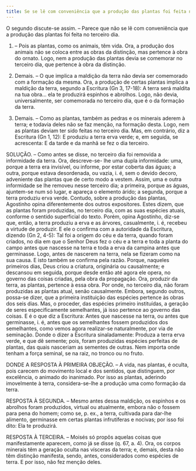 ```yaml
---
title: Se se lê com conveniência que a produção das plantas foi feita no terceiro dia
---
```


O segundo discute-se assim. – Parece que não se lê com conveniência que a produção das plantas foi feita no terceiro dia.  

1. – Pois as plantas, como os animais, têm vida. Ora, a produção dos animais não se coloca entre as obras da distinção, mas pertence à obra do ornato. Logo, nem a produção das plantas devia se comemorar no terceiro dia, que pertence à obra da distinção.  

2. Demais. – O que implica a maldição da terra não devia ser comemorado com a formação da mesma. Ora, a produção de certas plantas implica a maldição da terra, segundo a Escritura (Gn 3, 17-18): A terra será maldita na tua obra... ela te produzirá espinhos e abrolhos. Logo, não devia, universalmente, ser comemorada no terceiro dia, que é o da formação da terra.  

3. Demais. – Como as plantas, também as pedras e os minerais aderem à terra; e todavia deles não se faz menção, na formação desta. Logo, nem as plantas deviam ter sido feitas no terceiro dia.  Mas, em contrário, diz a Escritura (Gn 1, 12): E produziu a terra erva verde; e, em seguida, se acrescenta: E da tarde e da manhã se fez o dia terceiro.  

SOLUÇÃO. – Como antes se disse, no terceiro dia foi removida a informidade da terra. Ora, descreve-se- lhe uma dupla informidade: uma, porque a terra era invisível, ou informe, por estar coberta das águas; a outra, porque estava desordenada, ou vazia, i. é, sem o devido decoro, adveniente das plantas que de certo modo a vestem. Assim, uma e outra informidade se lhe removeu nesse terceiro dia; a primeira, porque as águas, ajuntem-se num só lugar, e apareça o elemento árido; a segunda, porque a terra produziu erva verde.  Contudo, sobre a produção das plantas, Agostinho opina diferentemente dos outros expositores. Estes dizem, que as plantas foram produzidas, no terceiro dia, com as suas espécies atuais, conforme o sentido superficial do texto. Porém, opina Agostinho, diz-se que, então, a terra produziu a erva e as árvores, casualmente, i. é, recebeu a virtude de produzir. E ele o confirma com a autoridade da Escritura, dizendo (Gn 2, 4-5): Tal foi a origem do céu e da terra, quando foram criados, no dia em que o Senhor Deus fez o céu e a terra e toda a planta do campo antes que nascesse na terra e toda a erva da campina antes que germinasse. Logo, antes de nascerem na terra, nela se fizeram como na sua causa. E isto também se confirma pela razão. Porque, naqueles primeiros dias, Deus criou a criatura, originária ou causalmente; e descansou em seguida, porque desde então até agora ele opera, no governo das coisas criadas, pela obra da propagação. Ora, produzir da terra, as plantas, pertence à essa obra. Por onde, no terceiro dia, não foram produzidas as plantas atual, senão causalmente.  Embora, segundo outros, possa-se dizer, que a primeira instituição das espécies pertence às obras dos seis dias. Mas, o proceder, das espécies primeiro instituídas, a geração de seres especificamente semelhantes, já isso pertence ao governo das coisas. E é o que diz a Escritura: Antes que nascesse na terra, ou antes que germinasse, i. é, antes que os semelhantes fossem produzidos dos semelhantes, como vemos agora realizar-se naturalmente, por via de seminação. Donde o dizer a Escritura sinaladamente: Produza a terra erva verde, e que dê semente; pois, foram produzidas espécies perfeitas de plantas, das quais nasceriam as sementes de outras. Nem importa onde tenham a força seminal, se na raiz, no tronco ou no fruto.  

DONDE A RESPOSTA À PRIMEIRA OBJEÇÃO. – A vida, nas plantas, é oculta, pois carecem do movimento local e dos sentidos, que distinguem, por excelência, o animado do inanimado. Por isso as plantas, aderindo imovelmente à terra, considera-se-lhe a produção uma como formação da terra.  

RESPOSTA À SEGUNDA. – Mesmo antes dessa maldição, os espinhos e os abrolhos foram produzidos, virtual ou atualmente, embora não o fossem para pena do homem; como se, p. ex., a terra, cultivada para dar-lhe alimento, germinasse em certas plantas infrutíferas e nocivas; por isso foi dito: Ela te produzirá.  

RESPOSTA À TERCEIRA. – Moisés só propôs aquelas coisas que manifestamente aparecem, como já se disse (q. 67, a. 4). Ora, os corpos minerais têm a geração oculta nas vísceras da terra; e, demais, desta não têm distinção manifesta, sendo, antes, considerados como espécies de terra. E por isso, não fez menção deles.